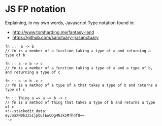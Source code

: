 # JS FP notation
Explaining, in my own words, Javascript Type notation found in:

 - http://www.tomharding.me/fantasy-land
 - https://github.com/sanctuary-js/sanctuary
```
fn ::  a -> b
// fn is a member of a function taking a type of a and returning a type of b

fn :: a -> b -> c
// fn is a member of a function taking a type of a and a type of b, and returning a type of c

fn :: a ~> b -> c
// fn is a method of a type of a that takes a type of b and returns a type of c

fn :: Thing a => a ~> b -> c
// fn is a method of Thing that takes a type of b and returns a type of c
<!--stackedit_data:
eyJoaXN0b3J5IjpbLTEwODg4Nzk5MThdfQ==
-->